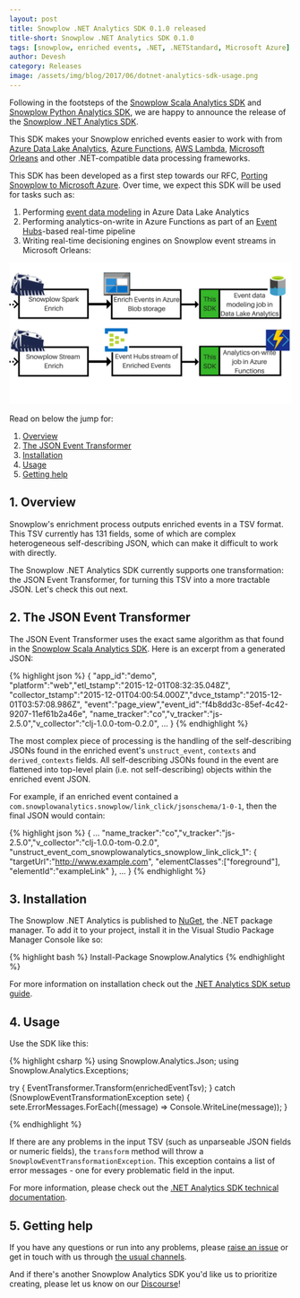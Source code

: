 ```yaml
---
layout: post
title: Snowplow .NET Analytics SDK 0.1.0 released
title-short: Snowplow .NET Analytics SDK 0.1.0
tags: [snowplow, enriched events, .NET, .NETStandard, Microsoft Azure]
author: Devesh
category: Releases
image: /assets/img/blog/2017/06/dotnet-analytics-sdk-usage.png
---
```


Following in the footsteps of the [Snowplow Scala Analytics SDK][scala-sdk-post] and [Snowplow Python Analytics SDK][python-sdk-post], we are happy to announce the release of the [Snowplow .NET Analytics SDK][sdk-repo].

This SDK makes your Snowplow enriched events easier to work with from [Azure Data Lake Analytics][azure-data-lake-analytics], [Azure Functions][azure-functions], [AWS Lambda][lambda], [Microsoft Orleans][microsoft-orleans] and other .NET-compatible data processing frameworks.

This SDK has been developed as a first step towards our RFC, [Porting Snowplow to Microsoft Azure][azure-rfc]. Over time, we expect this SDK will be used for tasks such as:

1. Performing [event data modeling][event-data-modeling] in Azure Data Lake Analytics
2. Performing analytics-on-write in Azure Functions as part of an [Event Hubs][event-hubs]-based real-time pipeline
3. Writing real-time decisioning engines on Snowplow event streams in Microsoft Orleans:

![sdk-usage-img][sdk-usage-img]

Read on below the jump for:

1. [Overview](/blog/2017/06/15/snowplow-dotnet-analytics-sdk-0.1.0-released#overview)
2. [The JSON Event Transformer](/blog/2017/06/15/snowplow-dotnet-analytics-sdk-0.1.0-released#json-event-transformer)
3. [Installation](/blog/2017/06/15/snowplow-dotnet-analytics-sdk-0.1.0-released#installation)
4. [Usage](/blog/2017/06/15/snowplow-dotnet-analytics-sdk-0.1.0-released#usage)
5. [Getting help](/blog/2017/06/15/snowplow-dotnet-analytics-sdk-0.1.0-released#help)

<!--more-->

<h2 id="overview">1. Overview</h2>

Snowplow's enrichment process outputs enriched events in a TSV format. This TSV currently has 131 fields, some of which are complex heterogeneous self-describing JSON, which can make it difficult to work with directly.

The Snowplow .NET Analytics SDK currently supports one transformation: the JSON Event Transformer, for turning this TSV into a more tractable JSON. Let's check this out next.

<h2 id="json-event-transformer">2. The JSON Event Transformer</h2>

The JSON Event Transformer uses the exact same algorithm as that found in the [Snowplow Scala Analytics SDK][ssas]. Here is an excerpt from a generated JSON:

{% highlight json %}
{
  "app_id":"demo", "platform":"web","etl_tstamp":"2015-12-01T08:32:35.048Z",
  "collector_tstamp":"2015-12-01T04:00:54.000Z","dvce_tstamp":"2015-12-01T03:57:08.986Z",
  "event":"page_view","event_id":"f4b8dd3c-85ef-4c42-9207-11ef61b2a46e",
  "name_tracker":"co","v_tracker":"js-2.5.0","v_collector":"clj-1.0.0-tom-0.2.0",
  ...
}
{% endhighlight %}

The most complex piece of processing is the handling of the self-describing JSONs found in the enriched event's `unstruct_event`, `contexts` and `derived_contexts` fields. All self-describing JSONs found in the event are flattened into top-level plain (i.e. not self-describing) objects within the enriched event JSON.

For example, if an enriched event contained a `com.snowplowanalytics.snowplow/link_click/jsonschema/1-0-1`, then the final JSON would contain:

{% highlight json %}
{
  ...
  "name_tracker":"co","v_tracker":"js-2.5.0","v_collector":"clj-1.0.0-tom-0.2.0",
  "unstruct_event_com_snowplowanalytics_snowplow_link_click_1": {
    "targetUrl":"http://www.example.com",
    "elementClasses":["foreground"],
    "elementId":"exampleLink"
  },
  ...
}
{% endhighlight %}

<h2 id="installation">3. Installation</h2>

The Snowplow .NET Analytics is published to [NuGet][nuget], the .NET package manager. To add it to your project, install it in the Visual Studio Package Manager Console like so:

{% highlight bash %}
Install-Package Snowplow.Analytics
{% endhighlight %}

For more information on installation check out the [.NET Analytics SDK setup guide][sdk-setup-guide].

<h2 id="usage">4. Usage</h2>

Use the SDK like this:

{% highlight csharp %}
using Snowplow.Analytics.Json;
using Snowplow.Analytics.Exceptions;

try
{
    EventTransformer.Transform(enrichedEventTsv);
}
catch (SnowplowEventTransformationException sete)
{
    sete.ErrorMessages.ForEach((message) => Console.WriteLine(message));
}

{% endhighlight %}

If there are any problems in the input TSV (such as unparseable JSON fields or numeric fields), the `transform` method will throw a `SnowplowEventTransformationException`. This exception contains a list of error messages - one for every problematic field in the input.

For more information, please check out the [.NET Analytics SDK technical documentation][sdk-tech-docs].

<h2 id="help">5. Getting help</h2>

If you have any questions or run into any problems, please [raise an issue][issues] or get in touch with us through [the usual channels][talk-to-us].

And if there's another Snowplow Analytics SDK you'd like us to prioritize creating, please let us know on our [Discourse][discourse]!

[sdk-repo]: https://github.com/snowplow/snowplow-dotnet-analytics-sdk
[sdk-usage-img]: /assets/img/blog/2017/06/dotnet-analytics-sdk-usage.png
[sdk-setup-guide]: https://github.com/snowplow/snowplow/wiki/.NET-Analytics-SDK-setup
[sdk-tech-docs]: https://github.com/snowplow/snowplow/wiki/.NET-Analytics-SDK

[event-data-modeling]: http://snowplowanalytics.com/blog/2016/03/16/introduction-to-event-data-modeling/

[azure-data-lake-analytics]: https://azure.microsoft.com/en-gb/services/data-lake-analytics/
[azure-functions]: https://azure.microsoft.com/en-gb/services/functions/
[lambda]: https://aws.amazon.com/lambda/
[microsoft-orleans]: https://dotnet.github.io/orleans/
[event-hubs]: https://azure.microsoft.com/en-au/services/event-hubs/

[azure-rfc]: http://discourse.snowplowanalytics.com/t/porting-snowplow-to-microsoft-azure/1178

[nuget]: https://www.nuget.org/
[ssas]: https://github.com/snowplow/snowplow-scala-analytics-sdk
[scala-sdk-post]: https://snowplowanalytics.com/blog/2017/05/24/snowplow-scala-analytics-sdk-0.2.0-released/
[python-sdk-post]: https://snowplowanalytics.com/blog/2017/04/11/snowplow-python-analytics-sdk-0.2.0-released/
[issues]: https://github.com/snowplow/snowplow-dotnet-analytics-sdk/issues
[talk-to-us]: https://github.com/snowplow/snowplow/wiki/Talk-to-us
[discourse]: http://discourse.snowplowanalytics.com/
